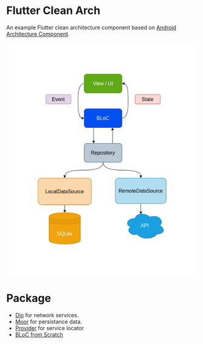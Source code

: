 # Flutter Clean Arch

An example Flutter clean architecture component based on [Android Architecture Component](https://developer.android.com/topic/libraries/architecture).

![Diagram architecture](screenshots/diagrams.png "Diagram architecture")


# Package
- [Dio](https://pub.dev/packages/dio) for network services.
- [Moor](https://pub.dev/packages/moor) for persistance data.
- [Provider](https://pub.dev/packages/provider) for service locator
- [BLoC from Scratch](https://www.youtube.com/watch?v=oxeYeMHVLII&ab_channel=ResoCoder)
